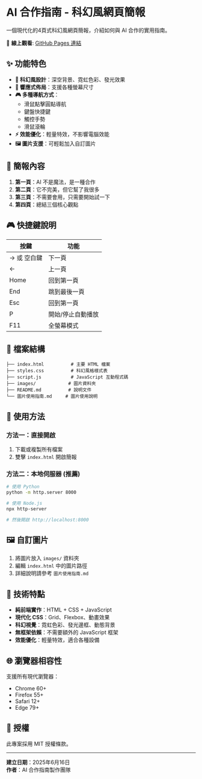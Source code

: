 # AI 合作指南 - 科幻風網頁簡報

一個現代化的4頁式科幻風網頁簡報，介紹如何與 AI 合作的實用指南。

🔗 **線上觀看**: [GitHub Pages 連結](https://您的用戶名.github.io/倉庫名稱/)

## ✨ 功能特色

- **🚀 科幻風設計**：深空背景、霓虹色彩、發光效果
- **📱 響應式佈局**：支援各種螢幕尺寸
- **🎮 多種導航方式**：
  - 滑鼠點擊圓點導航
  - 鍵盤快捷鍵
  - 觸控手勢
  - 滑鼠滾輪
- **⚡ 效能優化**：輕量特效，不影響電腦效能
- **🖼️ 圖片支援**：可輕鬆加入自訂圖片

## 🎯 簡報內容

1. **第一頁**：AI 不是魔法，是一種合作
2. **第二頁**：它不完美，但它幫了我很多  
3. **第三頁**：不需要會用，只需要開始試一下
4. **第四頁**：總結三個核心觀點

## 🎮 快捷鍵說明

| 按鍵 | 功能 |
|------|------|
| → 或 空白鍵 | 下一頁 |
| ← | 上一頁 |
| Home | 回到第一頁 |
| End | 跳到最後一頁 |
| Esc | 回到第一頁 |
| P | 開始/停止自動播放 |
| F11 | 全螢幕模式 |

## 📁 檔案結構

```
├── index.html          # 主要 HTML 檔案
├── styles.css          # 科幻風格樣式表
├── script.js           # JavaScript 互動程式碼
├── images/            # 圖片資料夾
├── README.md          # 說明文件
└── 圖片使用指南.md     # 圖片使用說明
```

## 🚀 使用方法

### 方法一：直接開啟
1. 下載或複製所有檔案
2. 雙擊 `index.html` 開啟簡報

### 方法二：本地伺服器 (推薦)
```bash
# 使用 Python
python -m http.server 8000

# 使用 Node.js
npx http-server

# 然後開啟 http://localhost:8000
```

## 🖼️ 自訂圖片

1. 將圖片放入 `images/` 資料夾
2. 編輯 `index.html` 中的圖片路徑
3. 詳細說明請參考 `圖片使用指南.md`

## 🎨 技術特點

- **純前端實作**：HTML + CSS + JavaScript
- **現代化 CSS**：Grid、Flexbox、動畫效果
- **科幻視覺**：霓虹色彩、發光邊框、動態背景
- **無框架依賴**：不需要額外的 JavaScript 框架
- **效能優化**：輕量特效，適合各種設備

## 🌐 瀏覽器相容性

支援所有現代瀏覽器：
- Chrome 60+
- Firefox 55+
- Safari 12+
- Edge 79+

## 📝 授權

此專案採用 MIT 授權條款。

---

**建立日期**：2025年6月16日  
**作者**：AI 合作指南製作團隊
